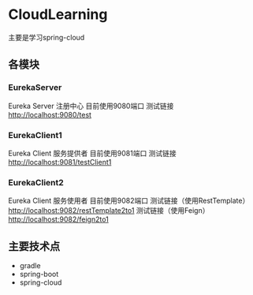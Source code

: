 # CloudLearning
主要是学习spring-cloud

## 各模块

### EurekaServer
Eureka Server 注册中心
目前使用9080端口
测试链接[http://localhost:9080/test](http://localhost:9080/test)

### EurekaClient1
Eureka Client 服务提供者
目前使用9081端口
测试链接[http://localhost:9081/testClient1](http://localhost:9081/testClient1)

### EurekaClient2
Eureka Client 服务使用者
目前使用9082端口
测试链接（使用RestTemplate）[http://localhost:9082/restTemplate2to1](http://localhost:9082/restTemplate2to1)
测试链接（使用Feign）[http://localhost:9082/feign2to1](http://localhost:9082/feign2to1)

## 主要技术点

* gradle
* spring-boot
* spring-cloud
